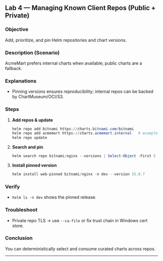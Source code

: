 ## Lab 4 — Managing Known Client Repos (Public + Private)

### Objective

Add, prioritize, and pin Helm repositories and chart versions.

### Description (Scenario)

AcmeMart prefers internal charts when available; public charts are a fallback.

### Explanations

* Pinning versions ensures reproducibility; internal repos can be backed by ChartMuseum/OCI/S3.

### Steps

1. **Add repos & update**

   ```powershell
   helm repo add bitnami https://charts.bitnami.com/bitnami
   helm repo add acmemart https://charts.acmemart.internal   # example
   helm repo update
   ```
2. **Search and pin**

   ```powershell
   helm search repo bitnami/nginx --versions | Select-Object -First 5
   ```
3. **Install pinned version**

   ```powershell
   helm install web-pinned bitnami/nginx -n dev --version 15.8.7
   ```

### Verify

* `helm ls -n dev` shows the pinned release.

### Troubleshoot

* Private repo TLS → use `--ca-file` or fix trust chain in Windows cert store.

### Conclusion

You can deterministically select and consume curated charts across repos.

---

